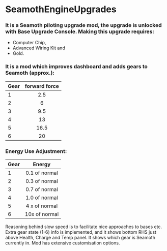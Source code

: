 # SeamothEngineUpgrades

### It is a Seamoth piloting upgrade mod, the upgrade is unlocked with Base Upgrade Console. Making this upgrade requires:

- Computer Chip,
- Advanced Wiring Kit and
- Gold.

### It is a mod which improves dashboard and adds gears to Seamoth (approx.):

| Gear        | forward force |
| ----------- |:-------------:|
| 1           | 2.5           |
| 2           | 6             |
| 3           | 9.5           |
| 4           | 13            |
| 5           | 16.5          |
| 6           | 20            |

### Energy Use Adjustment:

| Gear        | Energy          |
| ----------- |:---------------:|
| 1           | 0.1 of normal   |
| 2           | 0.3 of normal   |
| 3           | 0.7 of normal   |
| 4           | 1.0 of normal   |
| 5           | 4 x of normal   |
| 6           | 10x of normal   |

Reasoning behind slow speed is to facilitate nice approaches to bases etc.
Extra gear state (1-6) info is implemented, and it shows bottom RHS just above Health, Charge and Temp panel. It shows which gear is Seamoth currently in. Mod has extensive customisation options.
